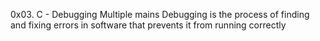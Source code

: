 0x03. C - Debugging
Multiple mains Debugging is the process of finding and fixing errors in software that prevents it from running correctly
